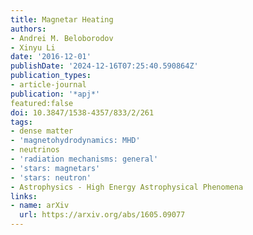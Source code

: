 ```yaml
---
title: Magnetar Heating
authors:
- Andrei M. Beloborodov
- Xinyu Li
date: '2016-12-01'
publishDate: '2024-12-16T07:25:40.590864Z'
publication_types:
- article-journal
publication: '*apj*'
featured:false
doi: 10.3847/1538-4357/833/2/261
tags:
- dense matter
- 'magnetohydrodynamics: MHD'
- neutrinos
- 'radiation mechanisms: general'
- 'stars: magnetars'
- 'stars: neutron'
- Astrophysics - High Energy Astrophysical Phenomena
links:
- name: arXiv
  url: https://arxiv.org/abs/1605.09077
---
```

